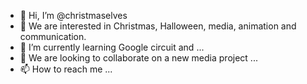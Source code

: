 - 👋 Hi, I’m @christmaselves
- 👀 We are interested in Christmas, Halloween, media, animation and communication.
- 🌱 I’m currently learning Google circuit and ...
- 💞️ We are looking to collaborate on a new media project ...
- 📫 How to reach me ...

<!---
christmaselves/christmaselves is a ✨ special ✨ repository because its `README.md` (this file) appears on your GitHub profile.
You can click the Preview link to take a look at your changes.
--->
